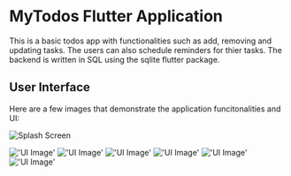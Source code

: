 # MyTodos Flutter Application 

This is a basic todos app with functionalities such as add, removing and updating tasks. The users can also schedule reminders for thier tasks. The backend is written in SQL using the sqlite flutter package.

## User Interface

Here are a few images that demonstrate the application funcitonalities and UI:

<img
  src="/images/IMG_20220920_003903.jpg"
  alt="Splash Screen"
  title="Splash Screen"
  style="display: inline-block; margin: 0 auto; max-width: 300px">
  
!['UI Image'](/images/IMG_20220920_003544.jpg )
!['UI Image'](/images/IMG_20220920_003736.jpg )
!['UI Image'](/images/IMG_20220920_003824.jpg )
!['UI Image'](/images/IMG_20220920_003524.jpg )
!['UI Image'](/images/IMG_20220920_003725.jpg )
!['UI Image'](/images/IMG_20220920_003809.jpg )

